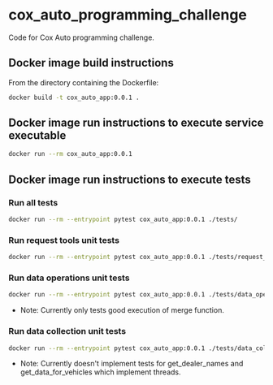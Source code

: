 # cox_auto_programming_challenge
Code for Cox Auto programming challenge.

## Docker image build instructions 
From the directory containing the Dockerfile:
```Bash
docker build -t cox_auto_app:0.0.1 .
```

## Docker image run instructions to execute service executable
```Bash
docker run --rm cox_auto_app:0.0.1
```

## Docker image run instructions to execute tests
### Run all tests
```Bash
docker run --rm --entrypoint pytest cox_auto_app:0.0.1 ./tests/
```

### Run request tools unit tests
```Bash
docker run --rm --entrypoint pytest cox_auto_app:0.0.1 ./tests/request_tools_test.py
```

### Run data operations unit tests
```Bash
docker run --rm --entrypoint pytest cox_auto_app:0.0.1 ./tests/data_operations_test.py
```
* Note: Currently only tests good execution of merge function.

### Run data collection unit tests
```Bash
docker run --rm --entrypoint pytest cox_auto_app:0.0.1 ./tests/data_collection_test.py
```
* Note: Currently doesn't implement tests for get_dealer_names and get_data_for_vehicles
        which implement threads.
